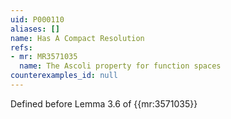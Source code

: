 ```yaml
---
uid: P000110
aliases: []
name: Has A Compact Resolution
refs:
- mr: MR3571035
  name: The Ascoli property for function spaces
counterexamples_id: null
---
```

Defined before Lemma 3.6 of {{mr:3571035}}
